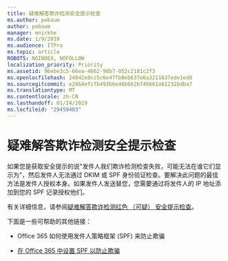 ```yaml
---
title: 疑难解答欺诈检测安全提示检查
ms.author: pebaum
author: pebaum
manager: mnirkhe
ms.date: 1/9/2019
ms.audience: ITPro
ms.topic: article
ROBOTS: NOINDEX, NOFOLLOW
localization_priority: Priority
ms.assetid: 96ebe3c5-66ea-4662-98b7-052c2181c2f3
ms.openlocfilehash: 24842e8cc5c6e47fb0eb637e6a3211637ede1ed8
ms.sourcegitcommit: e2864efcfb493b6e46b662b746661a61232bdba7
ms.translationtype: MT
ms.contentlocale: zh-CN
ms.lasthandoff: 01/24/2019
ms.locfileid: "29459403"
---
```

# <a name="troubleshooting-the-safety-tip-for-fraud-detection-checks"></a>疑难解答欺诈检测安全提示检查

如果您是获取安全提示的说"发件人我们欺诈检测检查失败，可能无法在谁它们显示为"，然后发件人无法通过 DKIM 或 SPF 身份验证检查。要解决此问题的最佳方法是发件人授权本身。如果发件人发送替您，您需要通过将发件人的 IP 地址添加到您的 SPF 记录授权他们。
  
有关详细信息，请参阅[疑难解答欺诈检测红色 （可疑） 安全提示检查](https://blogs.msdn.microsoft.com/tzink/2016/11/02/troubleshooting-the-red-suspicious-safety-tip-for-fraud-detection-checks/)。 
  
下面是一些可帮助的其他链接：
  
- Office 365 如何使用发件人策略框架 (SPF) 来防止欺骗
    
- [在 Office 365 中设置 SPF 以防止欺骗](https://docs.microsoft.com/en-us/office365/SecurityCompliance/set-up-spf-in-office-365-to-help-prevent-spoofing)
    

